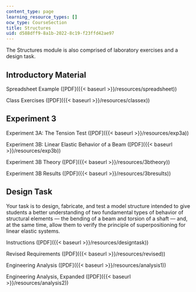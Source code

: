 ```yaml
---
content_type: page
learning_resource_types: []
ocw_type: CourseSection
title: Structures
uid: d588dff9-8a1b-2022-8c19-f23ffd42ae97
---
```


The Structures module is also comprised of laboratory exercises and a design task.

Introductory Material
---------------------

Spreadsheet Example ([PDF]({{< baseurl >}}/resources/spreadsheet))

Class Exercises ([PDF]({{< baseurl >}}/resources/classex))

Experiment 3
------------

Experiment 3A: The Tension Test ([PDF]({{< baseurl >}}/resources/exp3a))

Experiment 3B: Linear Elastic Behavior of a Beam ([PDF]({{< baseurl >}}/resources/exp3b))

Experiment 3B Theory ([PDF]({{< baseurl >}}/resources/3btheory))

Experiment 3B Results ([PDF]({{< baseurl >}}/resources/3bresults))

Design Task
-----------

Your task is to design, fabricate, and test a model structure intended to give students a better understanding of two fundamental types of behavior of structural elements — the bending of a beam and torsion of a shaft — and, at the same time, allow them to verify the principle of superpositioning for linear elastic systems.

Instructions ([PDF]({{< baseurl >}}/resources/designtask))

Revised Requirements ([PDF]({{< baseurl >}}/resources/revised))

Engineering Analysis ([PDF]({{< baseurl >}}/resources/analysis1))

Engineering Analysis, Expanded ([PDF]({{< baseurl >}}/resources/analysis2))